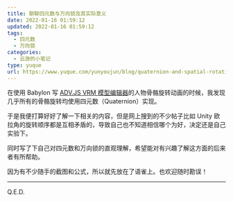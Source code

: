 ```yaml
---
title: 聊聊四元数与万向锁及其实际意义
date: 2022-01-16 01:59:12
updated: 2022-01-16 01:59:12
tags:
  - 四元数
  - 万向锁
categories:
  - 云游的小笔记
type: yuque
url: https://www.yuque.com/yunyoujun/blog/quaternion-and-spatial-rotation
---
```


在使用 Babylon 写 [ADV.JS VRM 模型编辑器](https://vrm.advjs.org/)的人物骨骼旋转动画的时候，我发现几乎所有的骨骼旋转均使用四元数（Quaternion）实现。

于是我便打算好好了解一下相关的内容，但是网上搜到的不少帖子比如 Unity 欧拉角的旋转顺序都是互相矛盾的，导致自己也不知道相信哪个为好，决定还是自己实验下。

同时写了下自己对四元数和万向锁的直观理解，希望能对有兴趣了解这方面的后来者有所帮助。

因为有不少随手的截图和公式，所以就先放在了语雀上。也欢迎随时勘误！

<!-- more -->

---

Q.E.D.
